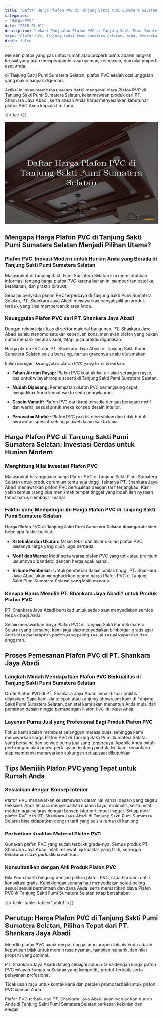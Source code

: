 ```yaml
---
title: "Daftar Harga Plafon PVC di Tanjung Sakti Pumi Sumatera Selatan"
categories: 
- "Harga-PVC"
date: "2025-03-01"
description: "Lokasi Penjualan Plafon PVC di Tanjung Sakti Pumi Sumatera Selatan untuk rumah, office, serta ritel. Panel terbaik, variasi motif, variasi warna elegan, dengan layanan penempatan oleh tenaga ahli berpengalaman dan kepastian resmi!|Layanan penjualan Plafon PVC di Tanjung Sakti Pumi Sumatera Selatan bagi kebutuhan tempat tinggal, perkantoran, maupun toko, dengan produk berkualitas dan penempatan oleh teknisi berpengalaman serta kepastian resmi.|Pilihan Plafon PVC di Tanjung Sakti Pumi Sumatera Selatan yang terpercaya bagi tempat tinggal, office, serta toko, bersama produk berkualitas dan penempatan oleh tenaga ahli profesional serta jaminan resmi.|Distribusi Plafon PVC di Tanjung Sakti Pumi Sumatera Selatan bagi rumah, office, dan toko, beserta material terbaik dan penempatan ditangani oleh teknisi ahli, dilengkapi beserta kepastian resmi.}"
tags: "Plafon PVC, Tanjung Sakti Pumi Sumatera Selatan, toko, Penyedia, distributor"
draft: false
---
```


Memilih plafon yang pas untuk rumah atau properti bisnis adalah langkah krusial yang akan mempengaruhi rasa nyaman, keindahan, dan nilai properti aset Anda.

di Tanjung Sakti Pumi Sumatera Selatan, plafon PVC adalah opsi unggulan yang makin banyak digemari.

Artikel ini akan membahas secara detail mengenai biaya Plafon PVC di Tanjung Sakti Pumi Sumatera Selatan, keistimewaan produk dari PT. Shankara Jaya Abadi, serta alasan Anda harus menyerahkan kebutuhan plafon PVC Anda kepada tim kami.

{{< toc >}}

![Daftar Harga Plafon PVC di Tanjung Sakti Pumi Sumatera Selatan](/images/Harga-PVC/Daftar-Harga-Plafon-PVC-di-Tanjung-Sakti-Pumi-Sumatera-Selatan.png)


## Mengapa Harga Plafon PVC di Tanjung Sakti Pumi Sumatera Selatan Menjadi Pilihan Utama?

### Plafon PVC: Inovasi Modern untuk Hunian Anda yang Berada di Tanjung Sakti Pumi Sumatera Selatan

Masyarakat di Tanjung Sakti Pumi Sumatera Selatan kini membutuhkan informasi tentang harga plafon PVC karena bahan ini memberikan estetika, ketahanan, dan praktis dirawat.

Sebagai penyedia plafon PVC terpercaya di Tanjung Sakti Pumi Sumatera Selatan, PT. Shankara Jaya Abadi menawarkan banyak pilihan produk terbaik yang bisa mempercantik area Anda.

### Keunggulan Plafon PVC dari PT. Shankara Jaya Abadi

Dengan rekam jejak luas di sektor material bangunan, PT. Shankara Jaya Abadi selalu menomorsatukan keperluan konsumen akan plafon yang bukan cuma menarik secara visual, tetapi juga praktis digunakan.

Harga plafon PVC dari PT. Shankara Jaya Abadi di Tanjung Sakti Pumi Sumatera Selatan selalu bersaing, namun gradenya selalu diutamakan.

Inilah beragam keunggulan plafon PVC yang kami tawarkan:

- **Tahan Air dan Rayap:** Plafon PVC kuat akibat air atau serangan rayap, pas untuk wilayah tropis seperti di Tanjung Sakti Pumi Sumatera Selatan.

- **Mudah Dipasang:** Penempatan plafon PVC berlangsung cepat, menjadikan Anda hemat waktu serta pengeluaran.

- **Desain Variatif:** Plafon PVC dari kami tersedia dengan beragam motif dan warna, sesuai untuk aneka konsep desain interior.

- **Perawatan Mudah:** Plafon PVC praktis dibersihkan dan tidak butuh perawatan spesial, sehingga awet dalam waktu lama.

## Harga Plafon PVC di Tanjung Sakti Pumi Sumatera Selatan: Investasi Cerdas untuk Hunian Modern

### Menghitung Nilai Investasi Plafon PVC

Masyarakat beranggapan harga Plafon PVC di Tanjung Sakti Pumi Sumatera Selatan untuk produk premium tentu saja tinggi, faktanya PT. Shankara Jaya Abadi menawarkan plafon PVC berkualitas dengan tarif terjangkau. Kami yakin semua orang bisa menikmati tempat tinggal yang indah dan nyaman tanpa harus membayar mahal.

### Faktor yang Mempengaruhi Harga Plafon PVC di Tanjung Sakti Pumi Sumatera Selatan

Harga Plafon PVC di Tanjung Sakti Pumi Sumatera Selatan dipengaruhi oleh beberapa faktor berikut:

- **Ketebalan dan Ukuran:** Makin tebal dan lebar ukuran plafon PVC, biasanya harga yang dijual juga berbeda.

- **Motif dan Warna:** Motif serta warna plafon PVC yang unik atau premium umumnya dibanderol dengan harga agak mahal.

- **Volume Pembelian:** Untuk pembelian dalam jumlah tinggi, PT. Shankara Jaya Abadi akan menghadirkan promo harga Plafon PVC di Tanjung Sakti Pumi Sumatera Selatan yang lebih menarik.

### Kenapa Harus Memilih PT. Shankara Jaya Abadi? untuk Produk Plafon PVC

PT. Shankara Jaya Abadi bertekad untuk setiap saat menyediakan service terbaik bagi Anda.

Selain menawarkan biaya Plafon PVC di Tanjung Sakti Pumi Sumatera Selatan yang bersaing, kami juga siap menyediakan bimbingan gratis agar Anda bisa menetapkan plafon yang paling sesuai sesuai keperluan dan anggaran.

## Proses Pemesanan Plafon PVC di PT. Shankara Jaya Abadi

### Langkah Mudah Mendapatkan Plafon PVC Berkualitas di Tanjung Sakti Pumi Sumatera Selatan

Order Plafon PVC di PT. Shankara Jaya Abadi benar-benar praktis dilakukan. Sapa kami via telepon atau kunjungi showroom kami di Tanjung Sakti Pumi Sumatera Selatan, dan staf kami akan menuntun Anda mulai dari pemilihan desain hingga pemasangan Plafon PVC di lokasi Anda.

### Layanan Purna Jual yang Profesional Bagi Produk Plafon PVC

Fokus kami adalah membuat pelanggan merasa puas, sehingga kami menawarkan harga Plafon PVC di Tanjung Sakti Pumi Sumatera Selatan yang bersaing dan service purna jual yang terpercaya. Apabila Anda butuh pertolongan atau punya pertanyaan tentang produk, tim kami senantiasa siap membantu menawarkan dukungan setiap saat dibutuhkan.

## Tips Memilih Plafon PVC yang Tepat untuk Rumah Anda

### Sesuaikan dengan Konsep Interior

Plafon PVC menawarkan keistimewaan dalam hal variasi desain yang begitu fleksibel. Anda leluasa menyesuaikan nuansa kayu, minimalis, serta motif modern agar selaras dengan konsep interior tempat tinggal. Setiap motif plafon PVC dari PT. Shankara Jaya Abadi di Tanjung Sakti Pumi Sumatera Selatan bisa didapatkan dengan tarif yang selalu ramah di kantong.

### Perhatikan Kualitas Material Plafon PVC

Gunakan plafon PVC yang sudah terbukti grade-nya. Semua produk PT. Shankara Jaya Abadi telah melewati uji kualitas yang teliti, sehingga ketahanan tidak perlu dikhawatirkan.

### Konsultasikan dengan Ahli Produk Plafon PVC

Bila Anda masih bingung dengan pilihan plafon PVC, sapa tim kami untuk konsultasi gratis. Kami dengan senang hati menyediakan solusi paling sesuai sesuai permintaan dan dana Anda, serta memastikan biaya Plafon PVC di Tanjung Sakti Pumi Sumatera Selatan tetap bersahabat.

{{< table-tables table="table1" >}}

## Penutup: Harga Plafon PVC di Tanjung Sakti Pumi Sumatera Selatan, Pilihan Tepat dari PT. Shankara Jaya Abadi

Memilih plafon PVC untuk tempat tinggal atau properti bisnis Anda adalah keputusan bijak untuk meraih rasa nyaman, tampilan menarik, dan nilai properti yang optimal.

PT. Shankara Jaya Abadi datang sebagai solusi utama dengan harga plafon PVC wilayah Sumatera Selatan yang kompetitif, produk terbaik, serta pelayanan profesional.

Tidak usah ragu untuk kontak kami dan peroleh promo terbaik untuk plafon PVC idaman Anda.

Plafon PVC terbaik dari PT. Shankara Jaya Abadi akan menjadikan hunian Anda di Tanjung Sakti Pumi Sumatera Selatan berkesan kekinian dan elegan.